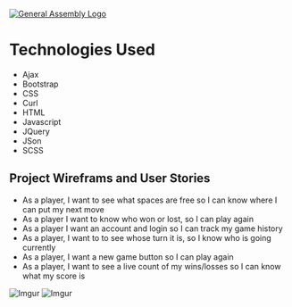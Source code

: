 [![General Assembly Logo](https://camo.githubusercontent.com/1a91b05b8f4d44b5bbfb83abac2b0996d8e26c92/687474703a2f2f692e696d6775722e636f6d2f6b6538555354712e706e67)](https://generalassemb.ly/education/web-development-immersive)

# Technologies Used
- Ajax
- Bootstrap
- CSS
- Curl
- HTML
- Javascript
- JQuery
- JSon
- SCSS

## Project Wireframs and User Stories

- As a player, I want to see what spaces are free so I can know where I can put my next move
- As a player I want to know who won or lost, so I can play again
- As a player I want an account and login so I can track my game history
- As a player, I want to to see whose turn it is, so I know who is going currently
- As a player, I want a new game button so I can play again
- As a player, I want to see a live count of my wins/losses so I can know what my score is

![Imgur](https://i.imgur.com/9RkoGBa.png)
![Imgur](https://i.imgur.com/5cTd29Z.png)
